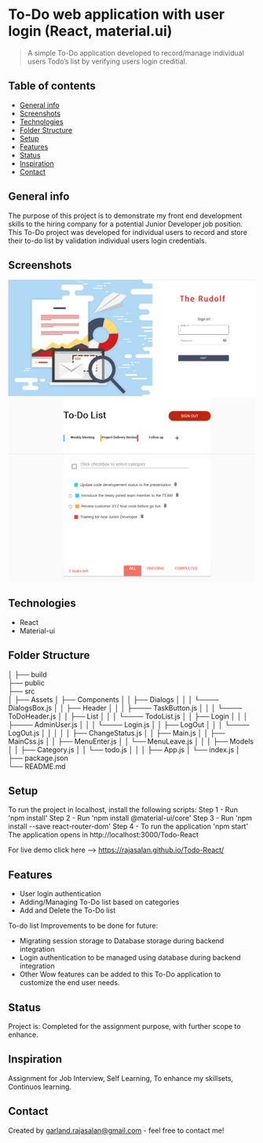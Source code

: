 # To-Do web application with user login (React, material.ui)
> A simple To-Do application developed to record/manage individual users Todo’s list by verifying users login creditial.


## Table of contents
* [General info](#general-info)
* [Screenshots](#screenshots)
* [Technologies](#technologies)
* [Folder Structure](#Folder-Structure)
* [Setup](#setup)
* [Features](#features)
* [Status](#status)
* [Inspiration](#inspiration)
* [Contact](#contact)

## General info
The purpose of this project is to demonstrate my front end development skills to the hiring company for a potential Junior Developer job position. This To-Do project was developed for individual users to record and store their to-do list by validation individual users login credentials. 

## Screenshots
![Alt text](src\Assets\Login_Page.PNG "Login Page")
![Alt text](src\Assets\ToDo_App_Page.PNG "ToDo App Page")


## Technologies
* React
* Material-ui

## Folder Structure
│
├── build                   
├── public                    
├── src                     
│    ├── Assets
│    ├── Components
│    │      ├── Dialogs
│    │      │       └──── DialogsBox.js
│    │      ├── Header
│    │      │       ├──── TaskButton.js
│    │      │       └──── ToDoHeader.js
│    │      ├── List
│    │      │       └──── TodoList.js
│    │      ├── Login
│    │      │       ├──── AdminUser.js
│    │      │       └──── Login.js
│    │      ├── LogOut
│    │      │       └──── LogOut.js
│    │      │ 
│    │      ├── ChangeStatus.js
│    │      ├── Main.js
│    │      ├── MainCss.js
│    │      ├── MenuEnter.js
│    │      └── MenuLeave.js
│    │
│    ├── Models
│    │      ├── Category.js
│    │      └── todo.js
│    │
│    ├── App.js
│    └── index.js
│
├── package.json                   
└── README.md

## Setup
To run the project in localhost, install the following scripts:
Step 1 - Run 'npm install'
Step 2 - Run 'npm install @material-ui/core'
Step 3 - Run 'npm install --save react-router-dom'
Step 4 - To run the application 'npm start'
The application opens in http://localhost:3000/Todo-React


For live demo click here --> https://rajasalan.github.io/Todo-React/


## Features
* User login authentication
* Adding/Managing To-Do list based on categories
* Add and Delete the To-Do list

To-do list Improvements to be done for future:
* Migrating session storage to Database storage during backend integration
* Login authentication to be managed using database during backend integration
* Other Wow features can be added to this To-Do application to customize the end user needs.

## Status
Project is: Completed for the assignment purpose, with further scope to enhance.

## Inspiration
Assignment for Job Interview, Self Learning, To enhance my skillsets, Continuos learning.

## Contact
Created by garland.rajasalan@gmail.com - feel free to contact me!
